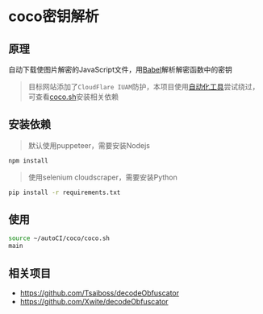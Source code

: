 # coco密钥解析

## 原理
自动下载使图片解密的JavaScript文件，用[Babel](https://github.com/babel/babel)解析解密函数中的密钥
> 目标网站添加了`CloudFlare IUAM`防护，本项目使用[自动化工具](/lib/)尝试绕过，可查看[coco.sh](/coco/coco.sh)安装相关依赖
## 安装依赖
> 默认使用puppeteer，需要安装Nodejs
```bash
npm install
```
> 使用selenium cloudscraper，需要安装Python
```bash
pip install -r requirements.txt
```
## 使用
```bash
source ~/autoCI/coco/coco.sh
main
```
## 相关项目
* https://github.com/Tsaiboss/decodeObfuscator
* https://github.com/Xwite/decodeObfuscator
